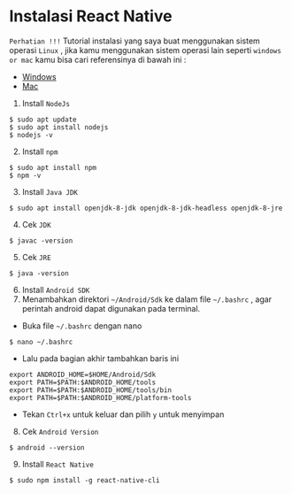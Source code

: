 # Instalasi React Native

`Perhatian !!!` Tutorial instalasi yang saya buat menggunakan sistem operasi `Linux` , jika kamu menggunakan sistem operasi lain seperti `windows or mac` kamu bisa cari referensinya di bawah ini :
 - [Windows](https://www.dumetschool.com/blog/Cara-Menginstal-React-Native-Android-Pada-Windows)
 - [Mac](https://medium.com/@bangkit/instal-react-native-di-mac-os-63a5edcb9d49)


1. Install `NodeJs`
```
$ sudo apt update
$ sudo apt install nodejs
$ nodejs -v
```
2. Install `npm`
```
$ sudo apt install npm
$ npm -v
```
3. Install `Java JDK `
```
$ sudo apt install openjdk-8-jdk openjdk-8-jdk-headless openjdk-8-jre
```
4. Cek `JDK`
```
$ javac -version
```
5. Cek `JRE`
```
$ java -version
```
6. Install `Android SDK`
7. Menambahkan direktori `~/Android/Sdk` ke dalam file `~/.bashrc` , agar perintah android dapat digunakan pada terminal.
- Buka file `~/.bashrc` dengan nano
```
$ nano ~/.bashrc
```
- Lalu pada bagian akhir tambahkan baris ini
```
export ANDROID_HOME=$HOME/Android/Sdk
export PATH=$PATH:$ANDROID_HOME/tools
export PATH=$PATH:$ANDROID_HOME/tools/bin
export PATH=$PATH:$ANDROID_HOME/platform-tools
```
- Tekan `Ctrl+x` untuk keluar dan pilih `y` untuk menyimpan
8. Cek `Android Version`
```
$ android --version
```
9. Install `React Native`
```
$ sudo npm install -g react-native-cli
```